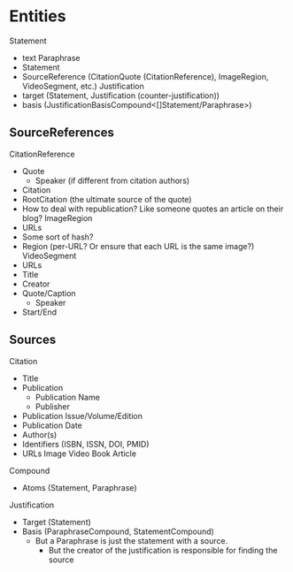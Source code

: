 
# Entities
Statement
  - text
Paraphrase
  - Statement
  - SourceReference (CitationQuote (CitationReference), ImageRegion, VideoSegment, etc.)
Justification
  - target (Statement, Justification (counter-justification))
  - basis (JustificationBasisCompound<[]Statement/Paraphrase>)

## SourceReferences
CitationReference
  - Quote
    - Speaker (if different from citation authors)
  - Citation
  - RootCitation (the ultimate source of the quote)
  - How to deal with republication?  Like someone quotes an article on their blog?
ImageRegion
  - URLs
  - Some sort of hash?
  - Region (per-URL?  Or ensure that each URL is the same image?)
VideoSegment
  - URLs
  - Title
  - Creator
  - Quote/Caption
    - Speaker
  - Start/End

## Sources
Citation
  - Title
  - Publication
    - Publication Name
    - Publisher
  - Publication Issue/Volume/Edition
  - Publication Date
  - Author(s)
  - Identifiers (ISBN, ISSN, DOI, PMID)
  - URLs
Image
Video
Book
Article
  
Compound
  - Atoms (Statement, Paraphrase)
  
Justification
  - Target (Statement)
  - Basis (ParaphraseCompound, StatementCompound)
    - But a Paraphrase is just the statement with a source.
      - But the creator of the justification is responsible for finding the source